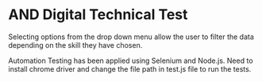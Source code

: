 # AND Digital Technical Test

Selecting options from the drop down menu allow the user to filter the data depending on the skill they have chosen.

Automation Testing has been applied using Selenium and Node.js.
Need to install chrome driver and change the file path in test.js file to run the tests.
